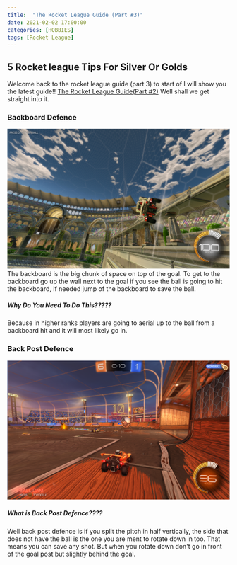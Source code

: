 ```yaml
---
title:  "The Rocket League Guide (Part #3)"
date: 2021-02-02 17:00:00
categories: [HOBBIES]
tags: [Rocket League]
---
```


## 5 Rocket league Tips For Silver Or Golds

Welcome back to the rocket league guide (part 3) to start of I will show you the latest guide!!
[The Rocket League Guide(Part #2)](https://adrianrubio.org/posts/The_Rocket_League_Guide_part_2/) 
Well shall we get straight into it.

### Backboard Defence
![My camera settings](/assets/img/rocket-league-back-board.png)
The backboard is the big chunk of space on top of the goal.
To get to the backboard go up the wall next to the goal if you see the ball is going to hit the backboard, if needed jump of the backboard to save the ball.
##### Why Do You Need To Do This?????
Because in higher ranks players are going to aerial up to the ball from a backboard hit and it will most likely go in.

### Back Post Defence
![My camera settings](/assets/img/rocket-league-back-post.png)
##### What is Back Post Defence????
Well back post defence is if you split the pitch in half vertically, the side that does not have the ball is the one you are ment to rotate down in too.
That means you can save any shot.
But when you rotate down don't go in front of the goal post but slightly behind the goal.
 
 
